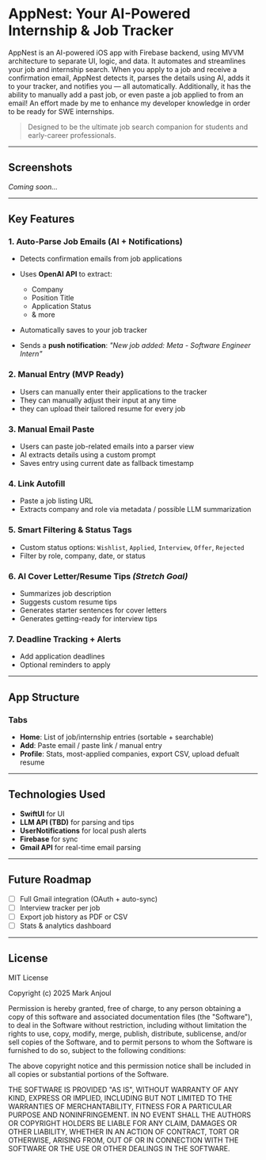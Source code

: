 # AppNest: Your AI-Powered Internship & Job Tracker

AppNest is an AI-powered iOS app with Firebase backend, using MVVM architecture to separate UI, logic, and data. It automates and streamlines your job and internship search. When you apply to a job and receive a confirmation email, AppNest detects it, parses the details using AI, adds it to your tracker, and notifies you — all automatically. Additionally, it has the ability to manually add a past job, or even paste a job applied to from an email! An effort made by me to enhance my developer knowledge in order to be ready for SWE internships.


> Designed to be the ultimate job search companion for students and early-career professionals.

---

## Screenshots

*Coming soon...*

---

## Key Features

### 1. **Auto-Parse Job Emails (AI + Notifications)**

* Detects confirmation emails from job applications
* Uses **OpenAI API** to extract:

  * Company
  * Position Title
  * Application Status
  * & more
* Automatically saves to your job tracker
* Sends a **push notification**: *"New job added: Meta - Software Engineer Intern"*

### 2. **Manual Entry (MVP Ready)**

* Users can manually enter their applications to the tracker
* They can manually adjust their input at any time
* they can upload their tailored resume for every job


### 3. **Manual Email Paste**

* Users can paste job-related emails into a parser view
* AI extracts details using a custom prompt
* Saves entry using current date as fallback timestamp

### 4. **Link Autofill**

* Paste a job listing URL
* Extracts company and role via metadata / possible LLM summarization

### 5. **Smart Filtering & Status Tags**

* Custom status options: `Wishlist`, `Applied`, `Interview`, `Offer`, `Rejected`
* Filter by role, company, date, or status
  
### 6. **AI Cover Letter/Resume Tips** *(Stretch Goal)*

* Summarizes job description
* Suggests custom resume tips
* Generates starter sentences for cover letters
* Generates getting-ready for interview tips


### 7. **Deadline Tracking + Alerts**

* Add application deadlines
* Optional reminders to apply

---

## App Structure

### Tabs

* **Home**: List of job/internship entries (sortable + searchable)
* **Add**: Paste email / paste link / manual entry
* **Profile**: Stats, most-applied companies, export CSV, upload defualt resume

---

## Technologies Used

* **SwiftUI** for UI
* **LLM API (TBD)** for parsing and tips
* **UserNotifications** for local push alerts
* **Firebase** for sync
* **Gmail API** for real-time email parsing

---

## Future Roadmap

* [ ] Full Gmail integration (OAuth + auto-sync)
* [ ] Interview tracker per job
* [ ] Export job history as PDF or CSV
* [ ] Stats & analytics dashboard

---

## License

MIT License  

Copyright (c) 2025 Mark Anjoul  

Permission is hereby granted, free of charge, to any person obtaining a copy
of this software and associated documentation files (the "Software"), to deal
in the Software without restriction, including without limitation the rights
to use, copy, modify, merge, publish, distribute, sublicense, and/or sell
copies of the Software, and to permit persons to whom the Software is
furnished to do so, subject to the following conditions:

The above copyright notice and this permission notice shall be included in all
copies or substantial portions of the Software.

THE SOFTWARE IS PROVIDED "AS IS", WITHOUT WARRANTY OF ANY KIND, EXPRESS OR
IMPLIED, INCLUDING BUT NOT LIMITED TO THE WARRANTIES OF MERCHANTABILITY,
FITNESS FOR A PARTICULAR PURPOSE AND NONINFRINGEMENT. IN NO EVENT SHALL THE
AUTHORS OR COPYRIGHT HOLDERS BE LIABLE FOR ANY CLAIM, DAMAGES OR OTHER
LIABILITY, WHETHER IN AN ACTION OF CONTRACT, TORT OR OTHERWISE, ARISING FROM,
OUT OF OR IN CONNECTION WITH THE SOFTWARE OR THE USE OR OTHER DEALINGS IN THE
SOFTWARE.

